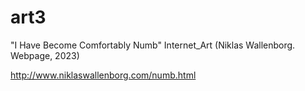 # art3
"I Have Become Comfortably Numb"
Internet_Art 
(Niklas Wallenborg. Webpage, 2023)

http://www.niklaswallenborg.com/numb.html
